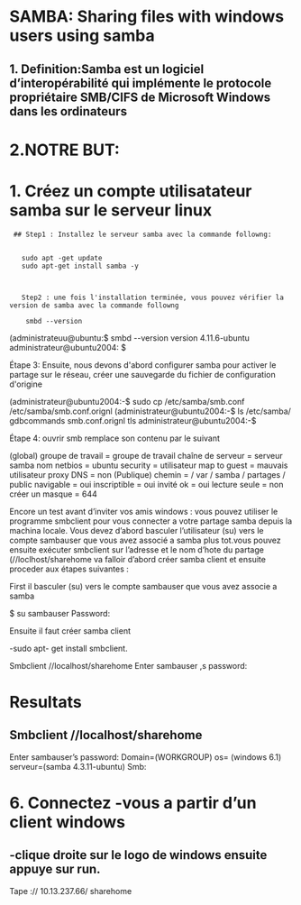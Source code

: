 
# SAMBA: Sharing files with windows users using samba  


## 1.	Definition:Samba est un logiciel d’interopérabilité qui implémente le protocole propriétaire SMB/CIFS de Microsoft Windows dans les ordinateurs 


# 2.NOTRE BUT:



# 1.	Créez un compte utilisatateur samba sur le serveur linux
   
 
     ## Step1 : Installez le serveur samba avec la commande followng:  


       sudo apt -get update
       sudo apt-get install samba -y 
   
   
   
       Step2 : une fois l'installation terminée, vous pouvez vérifier la version de samba avec la commande followng
        
        smbd --version
 
   (administrateuu@ubuntu:$ smbd --version
     version 4.11.6-ubuntu
     administrateur@ubuntu2004: $
 
Étape 3: Ensuite, nous devons d'abord configurer samba pour activer le partage sur le réseau, créer une sauvegarde du fichier de configuration d'origine
 
 (administrateur@ubuntu2004:-$ sudo cp /etc/samba/smb.conf /etc/samba/smb.conf.orignl
 (administrateur@ubuntu2004:-$ ls /etc/samba/
 gdbcommands smb.conf.orignl tls
 administrateur@ubuntu2004:-$
 


Étape 4: ouvrir smb remplace son contenu par le suivant

(global)
groupe de travail = groupe de travail
chaîne de serveur = serveur samba
nom netbios = ubuntu
security = utilisateur
map to guest = mauvais utilisateur
proxy DNS = non
(Publique)
chemin = / var / samba / partages / public
navigable = oui
inscriptible = oui
invité ok = oui
lecture seule = non
créer un masque = 644

Encore un test avant d’inviter vos amis windows : vous pouvez utiliser le programme smbclient pour vous connecter a votre partage samba
depuis la machina locale. Vous devez d’abord basculer l’utilisateur (su) vers le compte sambauser que vous avez associé a samba plus tot.vous  pouvez ensuite exécuter smbclient sur l’adresse et le nom d’hote du partage (//loclhost/sharehome va falloir d’abord créer samba client et ensuite proceder aux étapes suivantes :


First il basculer (su) vers le compte sambauser que vous avez associe a samba


$ su sambauser 
Password:


Ensuite il faut créer samba client 


-sudo apt- get install smbclient.


Smbclient //localhost/sharehome
Enter sambauser ,s password:


# Resultats


##  Smbclient //localhost/sharehome 
Enter sambauser’s password:
Domain=(WORKGROUP) os= (windows 6.1)  serveur=(samba 4.3.11-ubuntu)
Smb: 



# 6. Connectez -vous a partir d’un client windows 



## -clique droite sur le logo de windows ensuite appuye sur run.
Tape :// 10.13.237.66/ sharehome








  








 
